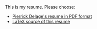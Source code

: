 This is my resume. Please choose:

* [Pierrick Delage's resume in PDF format](https://github.com/prkince/resume_prk/blob/master/resume_prk.pdf)
* [LaTeX source of this resume](https://github.com/prkince/resume_prk/blob/master/resume_prk.tex)

